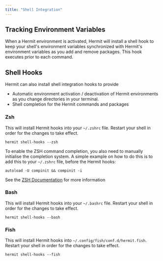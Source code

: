 ```yaml
---
title: "Shell Integration"
---
```


## Tracking Environment Variables

When a Hermit environment is activated, Hermit will install a shell hook to
keep your shell's environment variables synchronized with Hermit's
environment variables as you add and remove packages. This hook executes
prior to each command.

## Shell Hooks

Hermit can also install shell integration hooks to provide
 * Automatic environment activation / deactivation of Hermit environments as you change directories in
   your terminal.
 * Shell completion for the Hermit commands and packages

### Zsh

This will install Hermit hooks into your `~/.zshrc` file. Restart your shell
in order for the changes to take effect.

```shell
hermit shell-hooks --zsh
```

To enable the ZSH command completion, you also need to manually initialise the completion system.
A simple example on how to do this is to add this to your `~/.zshrc` file, before the Hermit hooks:
```shell
autoload -U compinit && compinit -i
```
See the [ZSH Documentation](https://zsh.sourceforge.io/Doc/Release/Completion-System.html) for more information

### Bash

This will install Hermit hooks into your `~/.bashrc` file. Restart your shell
in order for the changes to take effect.


```shell
hermit shell-hooks --bash
```

### Fish

This will install Hermit hooks into `~/.config/fish/conf.d/hermit.fish`. Restart your shell
in order for the changes to take effect.

```shell
hermit shell-hooks --fish
````
